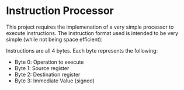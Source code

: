 Instruction Processor
=====================

This project requires the implemenation of a very simple processor to execute instructions. The instruction format used is intended to be very simple (while not being space efficient):

Instructions are all 4 bytes. Each byte represents the following:

- Byte 0: Operation to execute
- Byte 1: Source register
- Byte 2: Destination register
- Byte 3: Immediate Value (signed)

